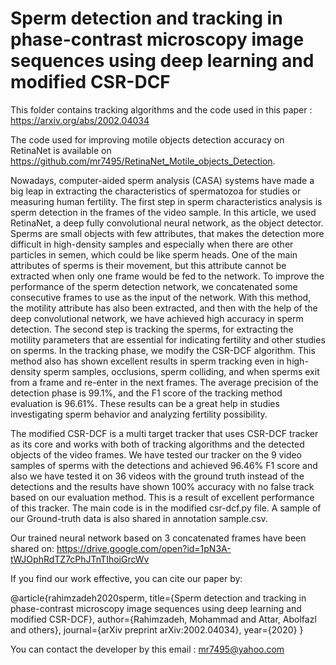# Sperm detection and tracking in phase-contrast microscopy image sequences using deep learning and modified CSR-DCF

This folder contains tracking algorithms and the code used in this paper : https://arxiv.org/abs/2002.04034

The code used for improving motile objects detection accuracy on RetinaNet is available on https://github.com/mr7495/RetinaNet_Motile_objects_Detection.


Nowadays, computer-aided sperm analysis (CASA) systems have made a big leap in extracting
the characteristics of spermatozoa for studies or measuring human fertility. The first step in sperm
characteristics analysis is sperm detection in the frames of the video sample. In this article, we used
RetinaNet, a deep fully convolutional neural network, as the object detector. Sperms are small objects
with few attributes, that makes the detection more difficult in high-density samples and especially
when there are other particles in semen, which could be like sperm heads. One of the main attributes
of sperms is their movement, but this attribute cannot be extracted when only one frame would be
fed to the network. To improve the performance of the sperm detection network, we concatenated
some consecutive frames to use as the input of the network. With this method, the motility attribute
has also been extracted, and then with the help of the deep convolutional network, we have achieved
high accuracy in sperm detection. The second step is tracking the sperms, for extracting the motility
parameters that are essential for indicating fertility and other studies on sperms. In the tracking
phase, we modify the CSR-DCF algorithm. This method also has shown excellent results in sperm
tracking even in high-density sperm samples, occlusions, sperm colliding, and when sperms exit from
a frame and re-enter in the next frames. The average precision of the detection phase is 99.1%, and
the F1 score of the tracking method evaluation is 96.61%. These results can be a great help in studies
investigating sperm behavior and analyzing fertility possibility.


The modified CSR-DCF is a multi target tracker that uses CSR-DCF tracker as its core and works with both of tracking algorithms and the detected objects of the video frames.
We have tested our tracker on the 9 video samples of sperms with the detections and achieved 96.46% F1 score and also we have tested it on 36 videos with the ground truth instead of the detections and the results have shown 100% accuracy with no false track based on our evaluation method.
This is a result of excellent performance of this tracker.
The main code is in the modified csr-dcf.py file.
A sample of our Ground-truth data is also shared in annotation sample.csv.

Our trained neural network based on 3 concatenated frames have been shared on: https://drive.google.com/open?id=1pN3A-tWJOphRdTZ7cPhJTnTIhoiGrcWv

If you find our work effective, you can cite our paper by:

@article{rahimzadeh2020sperm,
  title={Sperm detection and tracking in phase-contrast microscopy image sequences using deep learning and modified CSR-DCF},
  author={Rahimzadeh, Mohammad and Attar, Abolfazl and others},
  journal={arXiv preprint arXiv:2002.04034},
  year={2020}
}

You can contact the developer by this email : mr7495@yahoo.com
